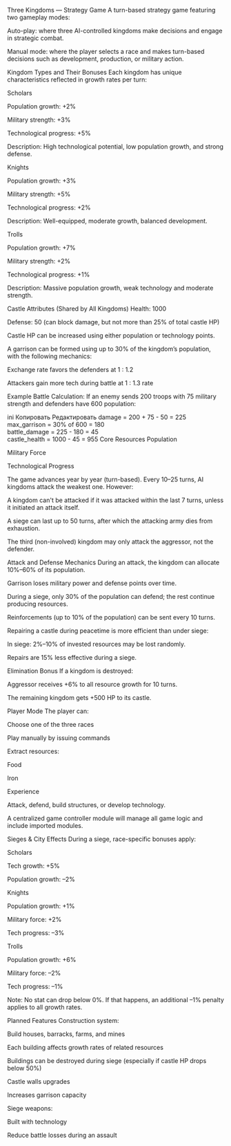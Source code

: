 Three Kingdoms — Strategy Game
A turn-based strategy game featuring two gameplay modes:

Auto-play: where three AI-controlled kingdoms make decisions and engage in strategic combat.

Manual mode: where the player selects a race and makes turn-based decisions such as development, production, or military action.

Kingdom Types and Their Bonuses
Each kingdom has unique characteristics reflected in growth rates per turn:

Scholars

Population growth: +2%

Military strength: +3%

Technological progress: +5%

Description: High technological potential, low population growth, and strong defense.

Knights

Population growth: +3%

Military strength: +5%

Technological progress: +2%

Description: Well-equipped, moderate growth, balanced development.

Trolls

Population growth: +7%

Military strength: +2%

Technological progress: +1%

Description: Massive population growth, weak technology and moderate strength.

Castle Attributes (Shared by All Kingdoms)
Health: 1000

Defense: 50 (can block damage, but not more than 25% of total castle HP)

Castle HP can be increased using either population or technology points.

A garrison can be formed using up to 30% of the kingdom’s population, with the following mechanics:

Exchange rate favors the defenders at 1 : 1.2

Attackers gain more tech during battle at 1 : 1.3 rate

Example Battle Calculation:
If an enemy sends 200 troops with 75 military strength and defenders have 600 population:

ini
Копировать
Редактировать
damage = 200 + 75 - 50 = 225  
max_garrison = 30% of 600 = 180  
battle_damage = 225 - 180 = 45  
castle_health = 1000 - 45 = 955
Core Resources
Population

Military Force

Technological Progress

The game advances year by year (turn-based). Every 10–25 turns, AI kingdoms attack the weakest one.
However:

A kingdom can't be attacked if it was attacked within the last 7 turns, unless it initiated an attack itself.

A siege can last up to 50 turns, after which the attacking army dies from exhaustion.

The third (non-involved) kingdom may only attack the aggressor, not the defender.

Attack and Defense Mechanics
During an attack, the kingdom can allocate 10%–60% of its population.

Garrison loses military power and defense points over time.

During a siege, only 30% of the population can defend; the rest continue producing resources.

Reinforcements (up to 10% of the population) can be sent every 10 turns.

Repairing a castle during peacetime is more efficient than under siege:

In siege: 2%–10% of invested resources may be lost randomly.

Repairs are 15% less effective during a siege.

Elimination Bonus
If a kingdom is destroyed:

Aggressor receives +6% to all resource growth for 10 turns.

The remaining kingdom gets +500 HP to its castle.

Player Mode
The player can:

Choose one of the three races

Play manually by issuing commands

Extract resources:

Food

Iron

Experience

Attack, defend, build structures, or develop technology.

A centralized game controller module will manage all game logic and include imported modules.

Sieges & City Effects
During a siege, race-specific bonuses apply:

Scholars

Tech growth: +5%

Population growth: –2%

Knights

Population growth: +1%

Military force: +2%

Tech progress: –3%

Trolls

Population growth: +6%

Military force: –2%

Tech progress: –1%

Note: No stat can drop below 0%. If that happens, an additional –1% penalty applies to all growth rates.

Planned Features
Construction system:

Build houses, barracks, farms, and mines

Each building affects growth rates of related resources

Buildings can be destroyed during siege (especially if castle HP drops below 50%)

Castle walls upgrades

Increases garrison capacity

Siege weapons:

Built with technology

Reduce battle losses during an assault

